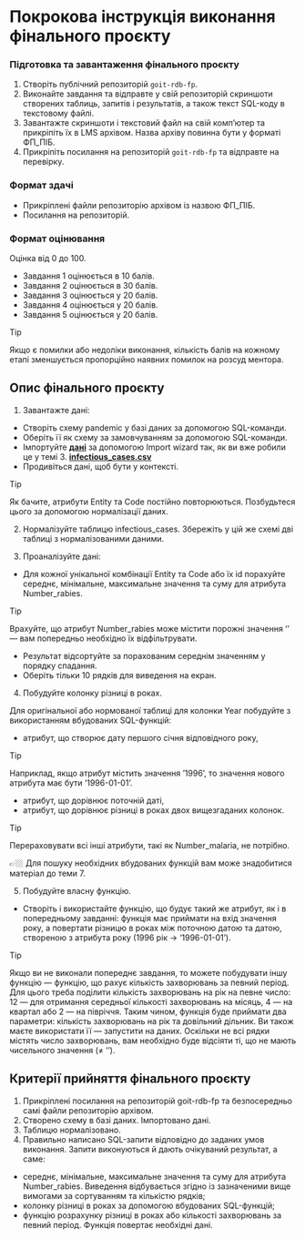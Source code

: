 # Покрокова інструкція виконання фінального проєкту

### Підготовка та завантаження фінального проєкту

1. Створіть публічний репозиторій `goit-rdb-fp`.
2. Виконайте завдання та відправте у свій репозиторій скриншоти створених таблиць, запитів і результатів, а також текст SQL-коду в текстовому файлі.
3. Завантажте скриншоти і текстовий файл на свій комп’ютер та прикріпіть їх в LMS архівом. Назва архіву повинна бути у форматі ФП_ПІБ.
4. Прикріпіть посилання на репозиторій `goit-rdb-fp` та відправте на перевірку.

### Формат здачі

- Прикріплені файли репозиторію архівом із назвою ФП_ПІБ.
- Посилання на репозиторій.

### Формат оцінювання

Оцінка від 0 до 100.

- Завдання 1 оцінюється в 10 балів.
- Завдання 2 оцінюється в 30 балів.
- Завдання 3 оцінюється у 20 балів.
- Завдання 4 оцінюється у 20 балів.
- Завдання 5 оцінюється у 20 балів.

> [!TIP]
> Якщо є помилки або недоліки виконання, кількість балів на кожному етапі зменшується пропорційно наявних помилок на розсуд ментора.

## Опис фінального проєкту

1. Завантажте дані:

- Створіть схему pandemic у базі даних за допомогою SQL-команди.
- Оберіть її як схему за замовчуванням за допомогою SQL-команди.
- Імпортуйте [**дані**](https://drive.google.com/file/d/1lHEXJvu2omYRgvSek6mHq-iQ3RmGAQ7e/view) за допомогою Import wizard так, як ви вже робили це у темі 3.
  [**infectious_cases.csv**](https://prod-files-secure.s3.us-west-2.amazonaws.com/89fec302-e51c-45d8-a968-db8bdab456d2/74d1694c-7c06-403a-b8fa-301608033701/infectious_cases.csv)
- Продивіться дані, щоб бути у контексті.

> [!TIP]
> Як бачите, атрибути Entity та Code постійно повторюються. Позбудьтеся цього за допомогою нормалізації даних.

2. Нормалізуйте таблицю infectious_cases. Збережіть у цій же схемі дві таблиці з нормалізованими даними.

3. Проаналізуйте дані:

- Для кожної унікальної комбінації Entity та Code або їх id порахуйте середнє, мінімальне, максимальне значення та суму для атрибута Number_rabies.

> [!TIP]
> Врахуйте, що атрибут Number_rabies може містити порожні значення ‘’ — вам попередньо необхідно їх відфільтрувати.

- Результат відсортуйте за порахованим середнім значенням у порядку спадання.
- Оберіть тільки 10 рядків для виведення на екран.

4. Побудуйте колонку різниці в роках.

Для оригінальної або нормованої таблиці для колонки Year побудуйте з використанням вбудованих SQL-функцій:

- атрибут, що створює дату першого січня відповідного року,

> [!TIP]
> Наприклад, якщо атрибут містить значення ’1996’, то значення нового атрибута має бути ‘1996-01-01’.

- атрибут, що дорівнює поточній даті,
- атрибут, що дорівнює різниці в роках двох вищезгаданих колонок.

> [!TIP]
> Перераховувати всі інші атрибути, такі як Number_malaria, не потрібно.

👉🏼 Для пошуку необхідних вбудованих функцій вам може знадобитися матеріал до теми 7.

5. Побудуйте власну функцію.

- Створіть і використайте функцію, що будує такий же атрибут, як і в попередньому завданні: функція має приймати на вхід значення року, а повертати різницю в роках між поточною датою та датою, створеною з атрибута року (1996 рік → ‘1996-01-01’).

> [!TIP]
> Якщо ви не виконали попереднє завдання, то можете побудувати іншу функцію — функцію, що рахує кількість захворювань за певний період. Для цього треба поділити кількість захворювань на рік на певне число: 12 — для отримання середньої кількості захворювань на місяць, 4 — на квартал або 2 — на півріччя. Таким чином, функція буде приймати два параметри: кількість захворювань на рік та довільний дільник. Ви також маєте використати її — запустити на даних. Оскільки не всі рядки містять число захворювань, вам необхідно буде відсіяти ті, що не мають чисельного значення (≠ ‘’).

## Критерії прийняття фінального проєкту

1. Прикріплені посилання на репозиторій goit-rdb-fp та безпосередньо самі файли репозиторію архівом.
2. Створено схему в базі даних. Імпортовано дані.
3. Таблицю нормалізовано.
4. Правильно написано SQL-запити відповідно до заданих умов виконання. Запити виконуються й дають очікуваний результат, а саме:

- середнє, мінімальне, максимальне значення та суму для атрибута Number_rabies. Виведення відбувається згідно із зазначеними вище вимогами за сортуванням та кількістю рядків;
- колонку різниці в роках за допомогою вбудованих SQL-функцій;
- функцію розрахунку різниці в роках або кількості захворювань за певний період. Функція повертає необхідні дані.
